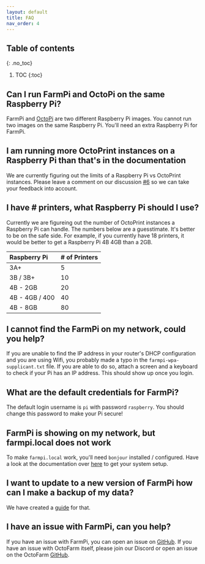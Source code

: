 ```yaml
---
layout: default
title: FAQ
nav_order: 4
---
```


## Table of contents
{: .no_toc}

1. TOC
{:toc}

## Can I run FarmPi and OctoPi on the same Raspberry Pi?

FarmPi and [OctoPi](https://github.com/guysoft/OctoPi) are two different Raspberry Pi images. You cannot run two images on the same Raspberry Pi. You'll need an extra Raspberry Pi for FarmPi.

## I am running more OctoPrint instances on a Raspberry Pi than that's in the documentation

We are currently figuring out the limits of a Raspberry Pi vs OctoPrint instances. Please leave a comment on our discussion [#6](https://github.com/mkevenaar/FarmPi/discussions/6) so we can take your feedback into account.

## I have # printers, what Raspberry Pi should I use?

Currently we are figureing out the number of OctoPrint instances a Raspberry Pi can handle. The numbers below are a guesstimate. It's better to be on the safe side. For example, if you currently have 18 printers, it would be better to get a Raspberry Pi 4B 4GB than a 2GB.

|  Raspberry Pi  | # of Printers |
|:---------------|:--------------|
| 3A+            | 5             |
| 3B / 3B+       | 10            |
| 4B - 2GB       | 20            |
| 4B - 4GB / 400 | 40            |
| 4B - 8GB       | 80            |

## I cannot find the FarmPi on my network, could you help?

If you are unable to find the IP address in your router's DHCP configuration and you are using Wifi, you probably made a typo in the `farmpi-wpa-supplicant.txt` file. If you are able to do so, attach a screen and a keyboard to check if your Pi has an IP address. This should show up once you login.

## What are the default credentials for FarmPi?

The default login username is `pi` with password `raspberry`. You should change this password to make your Pi secure!

## FarmPi is showing on my network, but farmpi.local does not work

To make `farmpi.local` work, you'll need `bonjour` installed / configured. Have a look at the documentation over [here](https://learn.adafruit.com/bonjour-zeroconf-networking-for-windows-and-linux/overview) to get your system setup.

## I want to update to a new version of FarmPi how can I make a backup of my data?

We have created a [guide](./guides/backup-restore.md) for that.

## I have an issue with FarmPi, can you help?

If you have an issue with FarmPi, you can open an issue on [GitHub](https://github.com/mkevenaar/FarmPi/issues). If you have an issue with OctoFarm itself, please join our Discord or open an issue on the OctoFarm [GitHub](https://github.com/OctoFarm/OctoFarm/issues).
